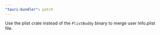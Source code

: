 ```yaml
---
"tauri-bundler": patch
---
```


Use the plist crate instead of the `PlistBuddy` binary to merge user Info.plist file.
